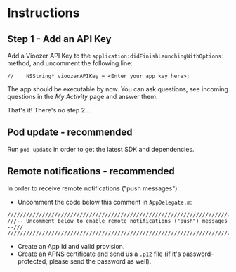 # Instructions

## Step 1 - Add an API Key
Add a Vioozer API Key to the `application:didFinishLaunchingWithOptions:` method, and uncomment the following line:

    //    NSString* vioozerAPIKey = <Enter your app key here>;


The app should be executable by now. You can ask questions, see incoming questions in the *My Activity* page and answer them. 

That's it! There's no step 2...

## Pod update - recommended
Run `pod update` in order to get the latest SDK and dependencies.

## Remote notifications - recommended
In order to receive remote notifications ("push messages"):

* Uncomment the code below this comment in `AppDelegate.m`:

```
/////////////////////////////////////////////////////////////////////////////
///-- Uncomment below to enable remote notifications ("push") messages  --///
/////////////////////////////////////////////////////////////////////////////
```

* Create an App Id and valid provision.
* Create an APNS certificate and send us a `.p12` file (if it's password-protected, please send the password as well).
